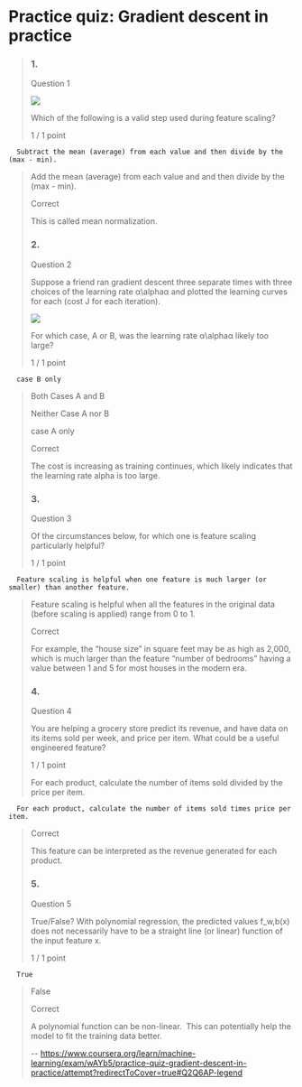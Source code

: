 # Practice quiz: Gradient descent in practice
> ### 1.
> 
> Question 1
> 
> ![](https://d3c33hcgiwev3.cloudfront.net/imageAssetProxy.v1/91035b73-148b-4f43-be79-695519301becimage3.png?expiry=1658534400000&hmac=mO6CCHdB5T65a_HRc_c_Qy2dvUwAd1eMV8BAzmv-IoI)
> 
> Which of the following is a valid step used during feature scaling?
> 
> 1 / 1 point
> 

      Subtract the mean (average) from each value and then divide by the (max - min). 
> 
>  Add the mean (average) from each value and and then divide by the (max - min). 
> 
> Correct
> 
> This is called mean normalization.
> 
> ### 2.
> 
> Question 2
> 
> Suppose a friend ran gradient descent three separate times with three choices of the learning rate α\alphaα and plotted the learning curves for each (cost J for each iteration).
> 
> ![](https://d3c33hcgiwev3.cloudfront.net/imageAssetProxy.v1/91035b73-148b-4f43-be79-695519301becimage4.png?expiry=1658534400000&hmac=3Fxz3KPN4XGRmPhdo3isuCL_NLPME5I9JEvrnOVvLLg)
> 
> For which case, A or B, was the learning rate α\alphaα likely too large?
> 
> 1 / 1 point
> 

      case B only 
> 
>  Both Cases A and B 
> 
>  Neither Case A nor B 
> 
>  case A only 
> 
> Correct
> 
> The cost is increasing as training continues, which likely indicates that the learning rate alpha is too large.
> 
> ### 3.
> 
> Question 3
> 
> Of the circumstances below, for which one is feature scaling particularly helpful?
> 
> 1 / 1 point
> 

      Feature scaling is helpful when one feature is much larger (or smaller) than another feature. 
> 
>  Feature scaling is helpful when all the features in the original data (before scaling is applied) range from 0 to 1. 
> 
> Correct
> 
> For example, the “house size” in square feet may be as high as 2,000, which is much larger than the feature “number of bedrooms” having a value between 1 and 5 for most houses in the modern era.
> 
> ### 4.
> 
> Question 4
> 
> You are helping a grocery store predict its revenue, and have data on its items sold per week, and price per item. What could be a useful engineered feature?
> 
> 1 / 1 point
> 
>  For each product, calculate the number of items sold divided by the price per item. 
> 

      For each product, calculate the number of items sold times price per item. 
> 
> Correct
> 
> This feature can be interpreted as the revenue generated for each product.
> 
> ### 5.
> 
> Question 5
> 
> True/False? With polynomial regression, the predicted values f_w,b(x) does not necessarily have to be a straight line (or linear) function of the input feature x.
> 
> 1 / 1 point
> 

      True 
> 
>  False 
> 
> Correct
> 
> A polynomial function can be non-linear.  This can potentially help the model to fit the training data better.
>
> -- https://www.coursera.org/learn/machine-learning/exam/wAYb5/practice-quiz-gradient-descent-in-practice/attempt?redirectToCover=true#Q2Q6AP-legend
